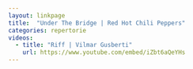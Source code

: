 ```yaml
---
layout: linkpage
title:  "Under The Bridge | Red Hot Chili Peppers"
categories: repertorie
videos:
  - title: "Riff | Vilmar Gusberti"
    url: https://www.youtube.com/embed/iZbt6aQeYHs
---
```

